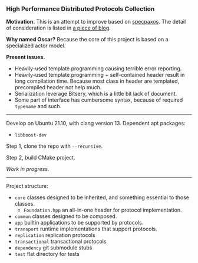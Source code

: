 ### High Performance Distributed Protocols Collection

**Motivation.** This is an attempt to improve based on [specpaxos]. The detail 
of consideration is listed in [a piece of blog][sgd-blog].

**Why named Oscar?** Because the core of this project is based on a specialized 
actor model.

**Present issues.**
* Heavily-used template programming causing terrible error reporting.
* Heavily-used template programming + self-contained header result in long 
  compilation time. Because most class in header are templated, precompiled
  header not help much.
* Serialization leverage Bitsery, which is a little bit lack of document.
* Some part of interface has cumbersome syntax, because of required `typename`
  and such.

[specpaxos]: https://github.com/UWSysLab/specpaxos
[sgd-blog]: https://sgdxbc.github.io/ideas/2021-12-15/p0

----

Develop on Ubuntu 21.10, with clang version 13. Dependent apt packages:
* `libboost-dev`

Step 1, clone the repo with `--recursive`.

Step 2, build CMake project.

*Work in progress.*

----

Project structure:
* `core` classes designed to be inherited, and something essential to those 
  classes.
  * `Foundation.hpp` an all-in-one header for protocol implementation.
* `common` classes designed to be composed.
* `app` builtin applications to be supported by protocols.
* `transport` runtime implementations that support protocols.
* `replication` replication protocols
* `transactional` transactional protocols
* `dependency` git submodule stubs
* `test` flat directory for tests
